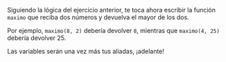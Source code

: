 Siguiendo la lógica del ejercicio anterior, te toca ahora escribir la función `maximo` que reciba dos números y devuelva el mayor de los dos. 

Por ejemplo, `maximo(8, 2)` debería devolver `8`, mientras que `maximo(4, 25)` debería devolver 25.

Las variables serán una vez más tus aliadas, ¡adelante!
